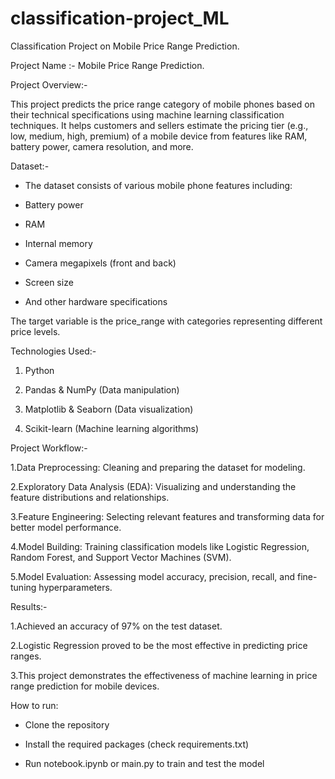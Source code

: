 # classification-project_ML
Classification Project on Mobile Price Range Prediction.  

Project Name :- Mobile Price Range Prediction.  

Project Overview:-  

This project predicts the price range category of mobile phones based on their technical specifications using machine learning classification techniques. It helps customers and sellers estimate the pricing tier (e.g., low, medium, high, premium) of a mobile device from features like RAM, battery power, camera resolution, and more.

Dataset:-
* The dataset consists of various mobile phone features including:

* Battery power

* RAM

* Internal memory

* Camera megapixels (front and back)

* Screen size

* And other hardware specifications

The target variable is the price_range with categories representing different price levels.

Technologies Used:-
1. Python

2. Pandas & NumPy (Data manipulation)

3. Matplotlib & Seaborn (Data visualization)

4. Scikit-learn (Machine learning algorithms)

Project Workflow:-  

1.Data Preprocessing: Cleaning and preparing the dataset for modeling.

2.Exploratory Data Analysis (EDA): Visualizing and understanding the feature distributions and relationships.

3.Feature Engineering: Selecting relevant features and transforming data for better model performance.

4.Model Building: Training classification models like Logistic Regression, Random Forest, and Support Vector Machines (SVM).

5.Model Evaluation: Assessing model accuracy, precision, recall, and fine-tuning hyperparameters.

Results:-  

1.Achieved an accuracy of 97% on the test dataset.

2.Logistic Regression proved to be the most effective in predicting price ranges.

3.This project demonstrates the effectiveness of machine learning in price range prediction for mobile devices.

How to run:

* Clone the repository

* Install the required packages (check requirements.txt)

* Run notebook.ipynb or main.py to train and test the model

